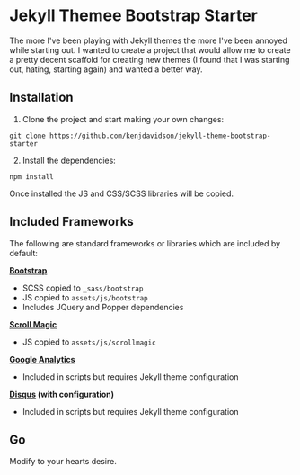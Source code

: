 # Jekyll Themee Bootstrap Starter

The more I've been playing with Jekyll themes the more I've been annoyed while starting out.  I wanted to create a project that would allow me to create a pretty decent scaffold for creating new themes (I found that I was starting out, hating, starting again) and wanted a better way.

## Installation

1. Clone the project and start making your own changes:

`git clone https://github.com/kenjdavidson/jekyll-theme-bootstrap-starter`

2. Install the dependencies:

`npm install`

Once installed the JS and CSS/SCSS libraries will be copied.

## Included Frameworks

The following are standard frameworks or libraries which are included by default:

**[Bootstrap](https://getbootstrap.com)**
- SCSS copied to `_sass/bootstrap`
- JS copied to `assets/js/bootstrap`
- Includes JQuery and Popper dependencies

**[Scroll Magic](https://scrollmagic.io/)**
- JS copied to `assets/js/scrollmagic`

**[Google Analytics](https://analytics.google.com/analytics/web/)**
- Included in scripts but requires Jekyll theme configuration

**[Disqus](https://disqus.com/) (with configuration)**
- Included in scripts but requires Jekyll theme configuration

## Go

Modify to your hearts desire.